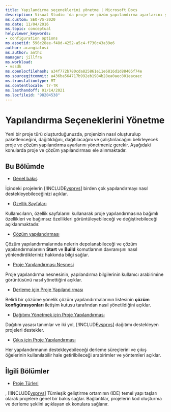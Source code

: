 ```yaml
---
title: Yapılandırma seçeneklerini yönetme | Microsoft Docs
description: Visual Studio 'da proje ve çözüm yapılandırma ayarlarını yönetme hakkında bilgi edinmek için, projenizin nasıl oluşturulduğunu, paketleneceğini, dağıtılacağını ve çalıştırılacağını denetleyin.
ms.custom: SEO-VS-2020
ms.date: 11/04/2016
ms.topic: conceptual
helpviewer_keywords:
- configuration options
ms.assetid: 596c28ee-f48d-4252-a5c4-f730c43a39e6
author: acangialosi
ms.author: anthc
manager: jillfra
ms.workload:
- vssdk
ms.openlocfilehash: a34f772b780cda825861e11e6816d1d88405f74e
ms.sourcegitcommit: a436ba564717b992eb1984b28ea0aec801eacaec
ms.translationtype: MT
ms.contentlocale: tr-TR
ms.lasthandoff: 01/14/2021
ms.locfileid: "98204538"
---
```

# <a name="managing-configuration-options"></a>Yapılandırma Seçeneklerini Yönetme
Yeni bir proje türü oluşturduğunuzda, projenizin nasıl oluşturulup paketlenceğini, dağıtıldığını, dağıtılacağını ve çalıştırılacağını belirleyecek proje ve çözüm yapılandırma ayarlarını yönetmeniz gerekir. Aşağıdaki konularda proje ve çözüm yapılandırması ele alınmaktadır.

## <a name="in-this-section"></a>Bu Bölümde
- [Genel bakış](../../extensibility/internals/configuration-options-overview.md)

 İçindeki projelerin [!INCLUDE[vsprvs](../../code-quality/includes/vsprvs_md.md)] birden çok yapılandırmayı nasıl destekleyebileceğinizi açıklar.

- [Özellik Sayfaları](../../extensibility/internals/property-pages.md)

 Kullanıcıların, özellik sayfalarını kullanarak proje yapılandırmasına bağımlı özellikleri ve bağımsız özellikleri görüntüleyebileceği ve değiştirebileceği açıklanmaktadır.

- [Çözüm yapılandırması](../../extensibility/internals/solution-configuration.md)

 Çözüm yapılandırmalarında nelerin depolanabileceği ve çözüm yapılandırmalarının **Start** ve **Build** komutlarının davranışını nasıl yönlendirdikleriniz hakkında bilgi sağlar.

- [Proje Yapılandırması Nesnesi](../../extensibility/internals/project-configuration-object.md)

 Proje yapılandırma nesnesinin, yapılandırma bilgilerinin kullanıcı arabirimine görüntüsünü nasıl yönettiğini açıklar.

- [Derleme için Proje Yapılandırması](../../extensibility/internals/project-configuration-for-building.md)

 Belirli bir çözüme yönelik çözüm yapılandırmalarının listesinin **çözüm konfigürasyonları** iletişim kutusu tarafından nasıl yönetildiğini açıklar.

- [Dağıtımı Yönetmek için Proje Yapılandırması](../../extensibility/internals/project-configuration-for-managing-deployment.md)

 Dağıtım yasası tanımlar ve iki yol, [!INCLUDE[vsprvs](../../code-quality/includes/vsprvs_md.md)] dağıtımı destekleyen projeleri destekler.

- [Çıkış için Proje Yapılandırması](../../extensibility/internals/project-configuration-for-output.md)

 Her yapılandırmanın destekleyebileceği derleme süreçlerini ve çıkış öğelerinin kullanılabilir hale getirilbileceği arabirimler ve yöntemleri açıklar.

## <a name="related-sections"></a>İlgili Bölümler
- [Proje Türleri](../../extensibility/internals/project-types.md)

 , [!INCLUDE[vsprvs](../../code-quality/includes/vsprvs_md.md)] Tümleşik geliştirme ortamının (IDE) temel yapı taşları olarak projelere genel bir bakış sağlar. Bağlantılar, projelerin kod oluşturma ve derleme şeklini açıklayan ek konulara sağlanır.
